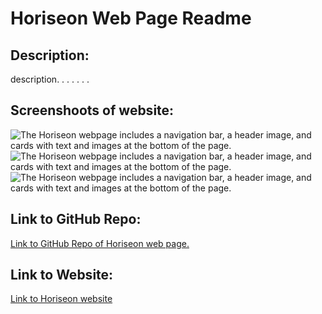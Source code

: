 # Horiseon Web Page Readme

## Description:

description.
.
.
.
.
.
.
## Screenshoots of website:

![The Horiseon webpage includes a navigation bar, a header image, and cards with text and images at the bottom of the page.](./Assets/screenshoot1.png)
![The Horiseon webpage includes a navigation bar, a header image, and cards with text and images at the bottom of the page.](./Assets/screenshoot2.png)
![The Horiseon webpage includes a navigation bar, a header image, and cards with text and images at the bottom of the page.](./Assets/screenshoot3.png)

## Link to GitHub Repo:

[Link to GitHub Repo of Horiseon web page.](https://github.com/RichardtHopkins/HoriseonW1Homework)


## Link to Website:

[Link to Horiseon website](https://richardthopkins.github.io/HoriseonW1Homework/)

